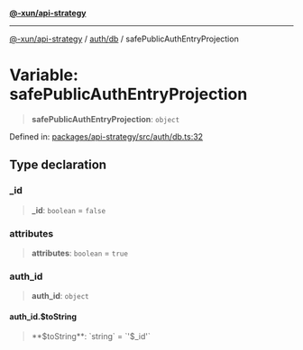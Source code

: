 [**@-xun/api-strategy**](../../../README.md)

***

[@-xun/api-strategy](../../../README.md) / [auth/db](../README.md) / safePublicAuthEntryProjection

# Variable: safePublicAuthEntryProjection

> **safePublicAuthEntryProjection**: `object`

Defined in: [packages/api-strategy/src/auth/db.ts:32](https://github.com/Xunnamius/api-utils/blob/f7980bf9d2336364841bd054b4ab2fc66322ed4a/packages/api-strategy/src/auth/db.ts#L32)

## Type declaration

### \_id

> **\_id**: `boolean` = `false`

### attributes

> **attributes**: `boolean` = `true`

### auth\_id

> **auth\_id**: `object`

#### auth\_id.$toString

> **$toString**: `string` = `'$_id'`
